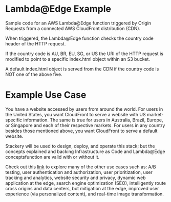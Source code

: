 # Lambda@Edge Example

Sample code for an AWS Lambda@Edge function triggered by Origin Requests from a connected AWS CloudFront distribution (CDN).

When triggered, the Lambda@Edge function checks the country code header of the HTTP request.

If the country code is AU, BR, EU, SG, or US the URI of the HTTP request is modified to point to a specific index.html object within an S3 bucket.

A default index.html object is served from the CDN if the country code is NOT one of the above five.

# Example Use Case
You have a website accessed by users from around the world. For users in the United States, you want CloudFront to serve a website with US market-specific information. The same is true for users in Australia, Brazil, Europe, or Singapore and each of their respective markets. For users in any country besides those mentioned above, you want CloudFront to serve a default website.

Stackery will be used to design, deploy, and operate this stack; but the concepts explained and backing Infrastructure as Code and Lambda@Edge conceptsfunction are valid with or without it.

Check out this [link](https://aws.amazon.com/lambda/edge/ "Lambda@Edge") to explore many of the other use cases such as: A/B testing, user authentication and authorization, user prioritization, user tracking and analytics, website security and privacy, dynamic web application at the edge, search engine optimization (SEO), intelligently route cross origins and data centers, bot mitigation at the edge, improved user experience (via personalized content), and real-time image transformation.
